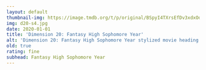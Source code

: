```yaml
---
layout: default
thumbnail-img: https://image.tmdb.org/t/p/original/BSpyI4TXrsEfDv3xdxOdIsJSwT.png
img: d20-s4.jpg
date: 2020-01-01
title: 'Dimension 20: Fantasy High Sophomore Year'
alt: 'Dimension 20: Fantasy High Sophomore Year stylized movie heading'
old: true
rating: fine
subhead: Fantasy High Sophomore Year
---
```

